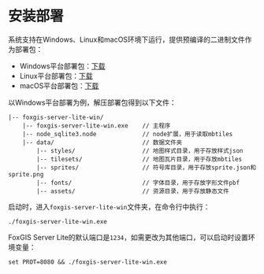 # 安装部署

系统支持在Windows、Linux和macOS环境下运行，提供预编译的二进制文件作为部署包：
- Windows平台部署包：[下载](./foxgis-server-lite-win.tar.gz ':ignore')
- Linux平台部署包：[下载](./foxgis-server-lite-linux.tar.gz ':ignore')
- macOS平台部署包：[下载](./foxgis-server-lite-macos.tar.gz ':ignore')

以Windows平台部署为例，解压部署包得到以下文件：

```
|-- foxgis-server-lite-win/
    |-- foxgis-server-lite-win.exe    // 主程序
    |-- node_sqlite3.node             // node扩展，用于读取mbtiles
    |-- data/                         // 数据文件夹
        |-- styles/                   // 地图样式目录，用于存放样式json
        |-- tilesets/                 // 地图瓦片目录，用于存放mbtiles
        |-- sprites/                  // 符号库目录，用于存放sprite.json和sprite.png
        |-- fonts/                    // 字体目录，用于存放字形文件pbf
        |-- assets/                   // 资源目录，用于存放静态文件
```

启动时，进入`foxgis-server-lite-win`文件夹，在命令行中执行：

```
./foxgis-server-lite-win.exe
```

FoxGIS Server Lite的默认端口是`1234`，如需更改为其他端口，可以启动时设置环境变量：

```
set PROT=8080 && ./foxgis-server-lite-win.exe
```